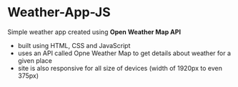 # **Weather-App-JS**
Simple weather app created using **Open Weather Map API**

- built using HTML, CSS and JavaScript
- uses an API called Opne Weather Map to get details about weather for a given place
- site is also responsive for all size of devices (width of 1920px to even 375px)
